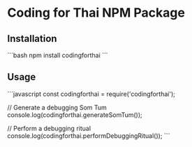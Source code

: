 # Coding for Thai NPM Package

## Installation

\`\`\`bash
npm install codingforthai
\`\`\`

## Usage

\`\`\`javascript
const codingforthai = require('codingforthai');

// Generate a debugging Som Tum
console.log(codingforthai.generateSomTum());

// Perform a debugging ritual
console.log(codingforthai.performDebuggingRitual());
\`\`\`
